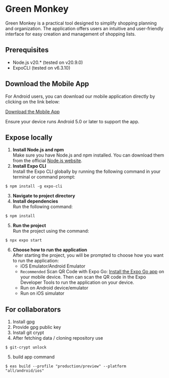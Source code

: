 # Green Monkey

Green Monkey is a practical tool designed to simplify shopping planning and organization. The application offers users
an intuitive and user-friendly interface for easy creation and management of shopping lists.

## Prerequisites

- Node.js v20.\* (tested on v20.9.0)
- ExpoCLI (tested on v6.3.10)

## Download the Mobile App

For Android users, you can download our mobile application directly by clicking on the link below:

[Download the Mobile App](APP)

Ensure your device runs Android 5.0 or later to support the app.

## Expose locally

1. **Install Node.js and npm**<br/>
   Make sure you have Node.js and npm installed. You can download them from the
   official [Node.js website](https://nodejs.org/en).
2. **Install Expo CLI**<br/>
   Install the Expo CLI globally by running the following command in your terminal or command prompt:

```shell
$ npm install -g expo-cli
```

3. **Navigate to project directory**
4. **Install dependencies**<br/>
   Run the following command:

```shell
$ npm install
```

5. **Run the project**<br/>
   Run the project using the command:

```shell
$ npx expo start
```

6. **Choose how to run the application**<br/>
   After starting the project, you will be prompted to choose how you want to run the application:
   - iOS Emulator/Android Emulator
   - `Recommended` Scan QR Code with Expo Go: [Install the Expo Go app](https://expo.dev/go) on your mobile device.
     Then can scan the QR code in the Expo Developer Tools to run the application on your device.
   - Run on Android device/emulator
   - Run on iOS simulator

## For collaborators

1. Install gpg
2. Provide gpg public key
3. Install git crypt
4. After fetching data / cloning repository use

```shell
$ git-crypt unlock
```

5. build app command

```shell
$ eas build --profile "production/preview" --platform "all/android/ios"
```

